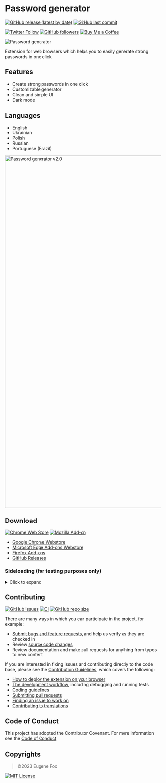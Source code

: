 # Password generator
[![GitHub release (latest by date)](https://img.shields.io/github/v/release/xfox111/PasswordGeneratorExtension)](https://github.com/xfox111/PasswordGeneratorExtension/releases/latest)
[![GitHub last commit](https://img.shields.io/github/last-commit/xfox111/PasswordGeneratorExtension?label=Last+update)](https://github.com/XFox111/PasswordGeneratorExtension/commits/main)

[![Twitter Follow](https://img.shields.io/twitter/follow/xfox111?style=social)](https://twitter.com/xfox111)
[![GitHub followers](https://img.shields.io/github/followers/xfox111?label=Follow%20@xfox111&style=social)](https://github.com/xfox111)
[![Buy Me a Coffee](https://img.shields.io/badge/Buy%20Me%20a%20Coffee-%40xfox111-orange)](https://buymeacoffee.com/xfox111)

![Password generator](https://img1.teletype.in/files/4d/93/4d935519-814b-41b7-a3c0-54503eb4eac7.png)

Extension for web browsers which helps you to easily generate strong passwords in one click

## Features
- Create strong passwords in one click
- Customizable generator
- Clean and simple UI
- Dark mode

## Languages
- English
- Ukrainian
- Polish
- Russian
- Portuguese (Brazil)

<img width="1136" alt="Password generator v2.0" src="https://user-images.githubusercontent.com/28831743/188680034-a673b1b4-3153-4054-bb0d-949568de1748.png">

## Download
[![Chrome Web Store](https://img.shields.io/chrome-web-store/users/jnjobgjobffgmgfnkpkjfjkkfhfikmfl?label=Chrome%20Webstore%20downloads)](https://chrome.google.com/webstore/detail/jnjobgjobffgmgfnkpkjfjkkfhfikmfl)
[![Mozilla Add-on](https://img.shields.io/amo/users/easy-password-generator?label=Firefox%20Webstore%20downloads)](https://addons.mozilla.org/firefox/addon/easy-password-generator/)

- [Google Chrome Webstore](https://chrome.google.com/webstore/detail/jnjobgjobffgmgfnkpkjfjkkfhfikmfl)
- [Microsoft Edge Add-ons Webstore](https://microsoftedge.microsoft.com/addons/detail/manimdhobjbkfpeeehlhhneookiokpbj)
- [Firefox Add-ons](https://addons.mozilla.org/en-US/firefox/addon/easy-password-generator/)
- [GitHub Releases](https://github.com/xfox111/PasswordGeneratorExtension/releases/latest)

### Sideloading (for testing purposes only)

<details>
	<summary>Click to expand</summary>

---

<details>
	<summary><b>Chromium-based browsers (Edge, Chrome, etc.)</b></summary>

> 1. Go to [Releases](https://github.com/XFox111/PasswordGeneratorExtension/releases) and select a release to download
> 2. Download attached archive for Chromium and unpack it
> 3. Go to "chrome://extensions"
> 4. Enable "Developer mode"
> 5. Click the "Load unpacked" button and navigate to the extension's root folder (contains `manifest.json`)
> 6. Done!

</details>

<details>
	<summary><b>Firefox</b></summary>

> 1. Go to [Releases](https://github.com/XFox111/PasswordGeneratorExtension/releases) and select a release to download
> 2. Download attached archive for Firefox and unpack it
> 3. Go to "about:debugging#/runtime/this-firefox"
> 4. Click the "Load Temporary Add-on..." button and select `manifest.josn` file in the root folder
> 5. Done!

> **Important!**
This will _replace_ officialy installed version if you have one.
If you want to sideload it without replacing to run both versions at the same time - before loading add-on, open `manifest.json` in a text editor and change `id` key (it's `passwordgenerator@xfox111.net` by default) to something else

</details>

> **Note:** If you delete the extension folder it will disappear from your browser
---

</details>

## Contributing
[![GitHub issues](https://img.shields.io/github/issues/xfox111/PasswordGeneratorExtension)](https://github.com/xfox111/PasswordGeneratorExtension/issues)
[![CI](https://github.com/XFox111/PasswordGeneratorExtension/actions/workflows/cd_pipeline.yaml/badge.svg)](https://github.com/XFox111/PasswordGeneratorExtension/actions/workflows/cd_pipeline.yaml)
[![GitHub repo size](https://img.shields.io/github/repo-size/xfox111/PasswordGeneratorExtension?label=repo%20size)](https://github.com/xfox111/PasswordGeneratorExtension)

There are many ways in which you can participate in the project, for example:
- [Submit bugs and feature requests](https://github.com/xfox111/PasswordGeneratorExtension/issues), and help us verify as they are checked in
- Review [source code changes](https://github.com/xfox111/PasswordGeneratorExtension/pulls)
- Review documentation and make pull requests for anything from typos to new content

If you are interested in fixing issues and contributing directly to the code base, please see the [Contribution Guidelines](https://github.com/XFox111/PasswordGeneratorExtension/blob/master/CONTRIBUTING.md), which covers the following:
- [How to deploy the extension on your browser](https://github.com/XFox111/PasswordGeneratorExtension/blob/master/CONTRIBUTING.md#deploy-test-version-on-your-browser)
- [The development workflow](https://github.com/XFox111/PasswordGeneratorExtension/blob/master/CONTRIBUTING.md#development-workflow), including debugging and running tests
- [Coding guidelines](https://github.com/XFox111/PasswordGeneratorExtension/blob/master/CONTRIBUTING.md#coding-guidelines)
- [Submitting pull requests](https://github.com/XFox111/PasswordGeneratorExtension/blob/master/CONTRIBUTING.md#submitting-pull-requests)
- [Finding an issue to work on](https://github.com/XFox111/PasswordGeneratorExtension/blob/master/CONTRIBUTING.md#finding-an-issue-to-work-on)
- [Contributing to translations](https://github.com/XFox111/PasswordGeneratorExtension/blob/master/CONTRIBUTING.md#contributing-to-translations)

## Code of Conduct
This project has adopted the Contributor Covenant. For more information see the [Code of Conduct](https://github.com/XFox111/PasswordGeneratorExtension/blob/master/CODE_OF_CONDUCT.md)

## Copyrights
> ©2023 Eugene Fox

[![MIT License](https://img.shields.io/github/license/xfox111/PasswordGeneratorExtension)](https://opensource.org/licenses/MIT)
